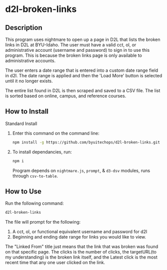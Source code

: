 # d2l-broken-links

## Description 
This program uses nightmare to open up a page in D2L that lists the broken links in D2L at BYU-Idaho. 
The user must have a valid cct, ol, or administrative account (username and password) to sign in to use this program. This is because the broken links page is only available to administrative accounts.

The user enters a date range that is entered into a custom date range field in d2l. The date range is applied and then the 'Load More' button is selected until it no longer exists.

The entire list found in D2L is then scraped and saved to a CSV file. The list is sorted based on online, campus, and reference courses.

## How to Install

Standard Install

1. Enter this command on the command line:
    ```bash
    npm install -g https://github.com/byuitechops/d2l-broken-links.git
    ```
1. To install dependancies, run:
    ```bash
    npm i
    ```
    Program depends on `nightmare.js`, `prompt`,  & `d3-dsv` modules, runs through `csv-to-table`.
    
## How to Use
Run the following command:
```bash
d2l-broken-links
```
The file will prompt for the following:
1. A cct, ol, or functional equivalent username and password for d2l
2. Beginning and ending date range for links you would like to view.


The "Linked From" title just means that the link that was broken was found on that specific page. The clicks is the number of clicks, the targetURL(to my understanding) is the broken link itself, and the Latest click is the most recent time that any one user clicked on the link.

